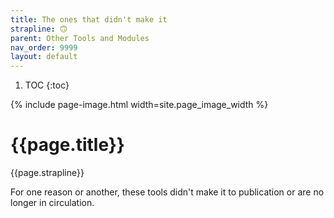 ```yaml
---
title: The ones that didn't make it
strapline: 🙃
parent: Other Tools and Modules
nav_order: 9999
layout: default
---
```

1. TOC
{:toc}

{% include page-image.html width=site.page_image_width %}

# {{page.title}}

{{page.strapline}}

For one reason or another, these tools didn't make it to publication or are no longer in circulation.

